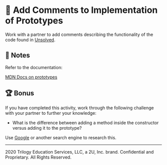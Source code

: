 # 📐 Add Comments to Implementation of Prototypes

Work with a partner to add comments describing the functionality of the code found in [Unsolved](./Unsolved/rpg-prototypes.js).

## 📝 Notes

Refer to the documentation: 

[MDN Docs on prototypes](https://developer.mozilla.org/en-US/docs/Learn/JavaScript/Objects/Object_prototypes)


## 🏆 Bonus

If you have completed this activity, work through the following challenge with your partner to further your knowledge:

* What is the difference between adding a method inside the constructor versus adding it to the prototype?

Use [Google](https://www.google.com) or another search engine to research this.

---
2020 Trilogy Education Services, LLC, a 2U, Inc. brand. Confidential and Proprietary. All Rights Reserved.